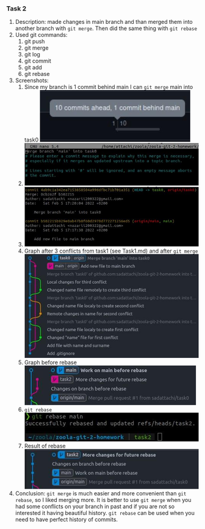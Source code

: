 ### Task 2

1. Description: made changes in main branch and than merged them into another branch with `git merge`. Then did the same thing with `git rebase`
2. Used git commands:
    1. git push
    2. git merge
    3. git log
    4. git commit
    5. git add
    6. git rebase
3. Screenshots:
   1. Since my branch is 1 commit behind main I can `git merge` main into task0 ![1 commit behind](task2-commit-behind.jpg)
   2. ![Merging](task2-merge.jpg)
   3. ![Log after merge](task2-merge-log.jpg)
   4. Graph after 3 conflicts from task1 (see Task1.md) and after `git merge` ![Graph](task2-merge-graph.jpg)
   5. Graph before rebase ![Graph](task2-graph-before-rebase.jpg)
   6. `git rebase` ![Rebase](task2-rebase-in-terminal.jpg)
   7. Result of rebase ![Result](task2-rebase-result.jpg)
4. Conclusion: `git merge` is much easier and more convenient than `git rebase`, so I liked merging more. It is better to use `git merge` when you had some conflicts on your branch in past and if you are not so interested it having beautiful history. `git rebase` can be used when you need to have perfect history of commits.